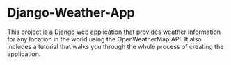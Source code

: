 # Django-Weather-App
This project is a Django web application that provides weather information for any location in the world using the OpenWeatherMap API. It also includes a tutorial that walks you through the whole process of creating the application.
